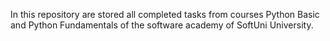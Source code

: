 In this repository are stored all completed tasks from courses Python Basic and Python Fundamentals of the software academy of SoftUni University.
